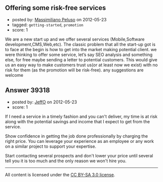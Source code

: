 ## Offering some risk-free services

- posted by: [Massimiliano Peluso](https://stackexchange.com/users/-1/16767-massimiliano-peluso) on 2012-05-23
- tagged: `getting-started`, `promotion`
- score: 1

We are a new start up and we offer several services (Mobile,Software development,CMS,Web,etc). The classic problem that all the start-up got is to face at the begin  is how to get into the market making potential client.
we were thinking to offer some service, let’s say SEO analysis and something else, for free  maybe sending a letter to potential customers. This would give us an easy way to make customers trust us(or at least now we exist) with no risk for them (as the promotion will be risk-free).
any suggestions are welcome



## Answer 39318

- posted by: [JeffO](https://stackexchange.com/users/-1/1796-jeffo) on 2012-05-23
- score: 1

If I need a service in a timely fashion and you can't deliver, my time is at risk along with the potential savings and income that I expect to get from the service.

Show confidence in getting the job done professionally by charging the right price. You can leverage your experience as an employee or any work on a similar project to support your expertise.

Start contacting several prospects and don't lower your price until several tell you it is too much and the only reason we won't hire you. 



---

All content is licensed under the [CC BY-SA 3.0 license](https://creativecommons.org/licenses/by-sa/3.0/).
